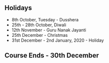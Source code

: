 ## Holidays

- 8th October, Tuesday - Dusshera
- 25th - 28th October, Diwali
- 12th November - Guru Nanak Jayanti
- 25th December - Christmas
- 31st December - 2nd January, 2020 - Holiday




## Course Ends - 30th December
